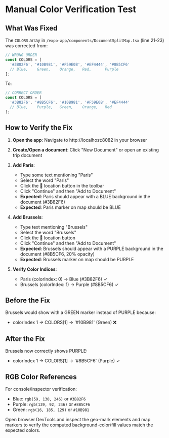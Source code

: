 # Manual Color Verification Test

## What Was Fixed

The `COLORS` array in `/expo-app/components/DocumentSplitMap.tsx` (line 21-23) was corrected from:

```javascript
// WRONG ORDER
const COLORS = [
  '#3B82F6', '#10B981', '#F59E0B', '#EF4444', '#8B5CF6'
  // Blue,    Green,    Orange,   Red,      Purple
];
```

To:

```javascript
// CORRECT ORDER
const COLORS = [
  '#3B82F6', '#8B5CF6', '#10B981', '#F59E0B', '#EF4444'
  // Blue,    Purple,   Green,    Orange,   Red
];
```

## How to Verify the Fix

1. **Open the app**: Navigate to http://localhost:8082 in your browser

2. **Create/Open a document**: Click "New Document" or open an existing trip document

3. **Add Paris**:
   - Type some text mentioning "Paris"
   - Select the word "Paris"
   - Click the 📍 location button in the toolbar
   - Click "Continue" and then "Add to Document"
   - **Expected**: Paris should appear with a BLUE background in the document (#3B82F6)
   - **Expected**: Paris marker on map should be BLUE

4. **Add Brussels**:
   - Type text mentioning "Brussels"
   - Select the word "Brussels"
   - Click the 📍 location button
   - Click "Continue" and then "Add to Document"
   - **Expected**: Brussels should appear with a PURPLE background in the document (#8B5CF6, 20% opacity)
   - **Expected**: Brussels marker on map should be PURPLE

5. **Verify Color Indices**:
   - Paris (colorIndex: 0) → Blue (#3B82F6) ✓
   - Brussels (colorIndex: 1) → Purple (#8B5CF6) ✓

## Before the Fix

Brussels would show with a GREEN marker instead of PURPLE because:
- colorIndex 1 → COLORS[1] → '#10B981' (Green) ❌

## After the Fix

Brussels now correctly shows PURPLE:
- colorIndex 1 → COLORS[1] → '#8B5CF6' (Purple) ✓

## RGB Color References

For console/inspector verification:
- Blue: `rgb(59, 130, 246)` or `#3B82F6`
- Purple: `rgb(139, 92, 246)` or `#8B5CF6`
- Green: `rgb(16, 185, 129)` or `#10B981`

Open browser DevTools and inspect the geo-mark elements and map markers to verify the computed background-color/fill values match the expected colors.

